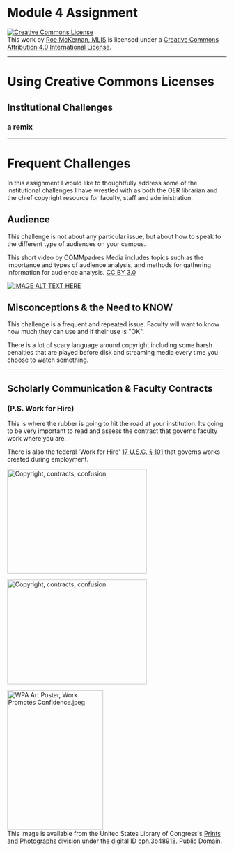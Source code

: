 # Module 4 Assignment
<a rel="license" href="http://creativecommons.org/licenses/by/4.0/"><img alt="Creative Commons License" style="border-width:0" src="https://i.creativecommons.org/l/by/4.0/88x31.png" /></a><br />
This work by <a xmlns:cc="http://creativecommons.org/ns#" href="https://github.com/WhatLibrarian/Presentations/blob/master/ccweek2.md" property="cc:attributionName" rel="cc:attributionURL">Roe McKernan, MLIS</a> is licensed under a <a rel="license" href="http://creativecommons.org/licenses/by/4.0/">Creative Commons Attribution 4.0 International License</a>.
___

# Using Creative Commons Licenses
## Institutional Challenges
### a remix

___

# Frequent Challenges

In this assignment I would like to thoughtfully address some of the institutional challenges I have wrestled with as both the OER librarian and the chief copyright resource for faculty, staff and administration.

## Audience

This challenge is not about any particular issue, but about how to speak to the different type of audiences on your campus.

This short video by COMMpadres Media includes topics such as the importance and types of audience analysis, and methods for gathering information for audience analysis. [CC BY 3.0](https://creativecommons.org/licenses/by/3.0/)

[![IMAGE ALT TEXT HERE](https://img.youtube.com/vi/Hfue7l-WuJ4/0.jpg)](https://www.youtube-nocookie.com/embed/Hfue7l-WuJ4?rel=0)


## Misconceptions & the Need to KNOW

This challenge is a frequent and repeated issue.  Faculty will want to know how much they can use and if their use is "OK".  

There is a lot of scary language around copyright including some harsh penalties that are played before disk and streaming media every time you choose to watch something.

___

## Scholarly Communication & Faculty Contracts
### (P.S. Work for Hire)

This is where the rubber is going to hit the road at your institution.  Its going to be very important to read and assess the contract that governs faculty work where you are.

There is also the federal 'Work for Hire' [17 U.S.C. § 101](https://www.copyright.gov/circs/circ30.pdf) that governs works created during employment.

<a data-flickr-embed="true" data-footer="true" data-context="true"  href="https://www.flickr.com/photos/gforsythe/8220702171/" title="Copyright, contracts, confusion"><img src="https://farm9.staticflickr.com/8057/8220702171_5bbb7a1ff9_n.jpg" width="320" height="240" alt="Copyright, contracts, confusion"></a><script async src="//embedr.flickr.com/assets/client-code.js" charset="utf-8"></script>

<a href="https://www.flickr.com/photos/gforsythe/8220702171/" title="Copyright, contracts, confusion"><img src="https://farm9.staticflickr.com/8057/8220702171_5bbb7a1ff9_n.jpg" width="320" height="240" alt="Copyright, contracts, confusion"></a>

<p><a href="https://commons.wikimedia.org/wiki/File:WPA_Art_Poster,_Work_Promotes_Confidence.jpeg#/media/File:WPA_Art_Poster,_Work_Promotes_Confidence.jpeg"><img src="https://upload.wikimedia.org/wikipedia/commons/b/bf/WPA_Art_Poster%2C_Work_Promotes_Confidence.jpeg" alt="WPA Art Poster, Work Promotes Confidence.jpeg" width="220" height="320"></a><br>This image is available from the United States Library of Congress's <a href="http://www.loc.gov/rr/print/">Prints and Photographs division</a> under the digital ID <a rel="nofollow" class="external text" href="http://hdl.loc.gov/loc.pnp/cph.3b48918">cph.3b48918</a>. Public Domain.</p>
